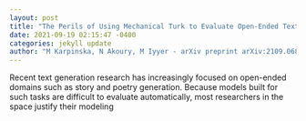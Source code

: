 ```yaml
--- 
layout: post 
title: "The Perils of Using Mechanical Turk to Evaluate Open-Ended Text Generation" 
date: 2021-09-19 02:15:47 -0400 
categories: jekyll update 
author: "M Karpinska, N Akoury, M Iyyer - arXiv preprint arXiv:2109.06835, 2021" 
--- 
```

Recent text generation research has increasingly focused on open-ended domains such as story and poetry generation. Because models built for such tasks are difficult to evaluate automatically, most researchers in the space justify their modeling